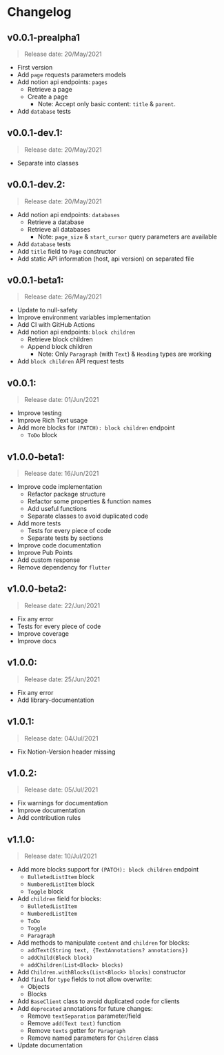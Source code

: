 # Changelog
## v0.0.1-prealpha1
> Release date: 20/May/2021

* First version
* Add `page` requests parameters models
* Add notion api endpoints: `pages`
  * Retrieve a page
  * Create a page
    * Note: Accept only basic content: `title` & `parent`.
* Add `database` tests

## v0.0.1-dev.1:
> Release date: 20/May/2021
* Separate into classes

## v0.0.1-dev.2:
> Release date: 20/May/2021
* Add notion api endpoints: `databases`
  * Retrieve a database
  * Retrieve all databases
    * Note: `page_size` & `start_cursor` query parameters are available
* Add `database` tests
* Add `title` field to `Page` constructor
* Add static API information (host, api version) on separated file

## v0.0.1-beta1:
> Release date: 26/May/2021
* Update to null-safety
* Improve environment variables implementation
* Add CI with GitHub Actions
* Add notion api endpoints: `block children`
  * Retrieve block children
  * Append block children
    * Note: Only `Paragraph` (with `Text`) & `Heading` types are working
* Add `block children` API request tests

## v0.0.1:
> Release date: 01/Jun/2021
* Improve testing
* Improve Rich Text usage
* Add more blocks for `(PATCH): block children` endpoint
  * `ToDo` block

## v1.0.0-beta1:
> Release date: 16/Jun/2021
* Improve code implementation
  * Refactor package structure
  * Refactor some properties & function names
  * Add useful functions
  * Separate classes to avoid duplicated code
* Add more tests
  * Tests for every piece of code
  * Separate tests by sections
* Improve code documentation
* Improve Pub Points
* Add custom response
* Remove dependency for `flutter`

## v1.0.0-beta2:
> Release date: 22/Jun/2021
* Fix any error
* Tests for every piece of code
* Improve coverage
* Improve docs

## v1.0.0:
> Release date: 25/Jun/2021
* Fix any error
* Add library-documentation

## v1.0.1:
> Release date: 04/Jul/2021
* Fix Notion-Version header missing

## v1.0.2:
> Release date: 05/Jul/2021
* Fix warnings for documentation
* Improve documentation
* Add contribution rules

## v1.1.0:
> Release date: 10/Jul/2021
* Add more blocks support for `(PATCH): block children` endpoint
  * `BulletedListItem` block
  * `NumberedListItem` block
  * `Toggle` block
* Add `children` field for blocks:
  * `BulletedListItem`
  * `NumberedListItem`
  * `ToDo`
  * `Toggle`
  * `Paragraph`
* Add methods to manipulate `content` and `children` for blocks:
  * `addText(String text, {TextAnnotations? annotations})`
  * `addChild(Block block)`
  * `addChildren(List<Block> blocks)`
* Add `Children.withBlocks(List<Block> blocks)` constructor
* Add `final` for `type` fields to not allow overwrite:
  * Objects
  * Blocks
* Add `BaseClient` class to avoid duplicated code for clients
* Add `deprecated` annotations for future changes:
  * Remove `textSeparation` parameter/field
  * Remove `add(Text text)` function
  * Remove `texts` getter for `Paragraph`
  * Remove named parameters for `Children` class
* Update documentation